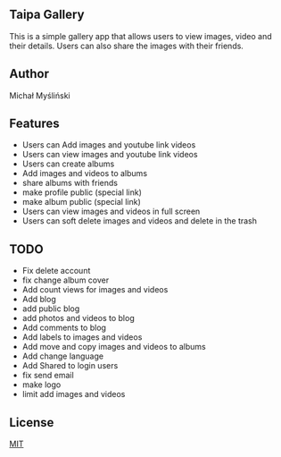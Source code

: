 ## Taipa Gallery

This is a simple gallery app that allows users to view images, video and their details. Users can also share the images with their friends.


## Author
Michał Myśliński


## Features
- Users can Add images and youtube link videos
- Users can view images and youtube link videos
- Users can create albums
- Add images and videos to albums
- share albums with friends
- make profile public (special link)
- make album public (special link)
- Users can view images and videos in full screen
- Users can soft delete images and videos and delete in the trash


## TODO
- Fix delete account
- fix change album cover
- Add count views for images and videos
- Add blog
- add public blog
- add photos and videos to blog
- Add comments to blog
- Add labels to images and videos
- Add move and copy images and videos to albums
- Add change language
- Add Shared to login users
- fix send email
- make logo
- limit add images and videos

## License
[MIT](https://choosealicense.com/licenses/mit/)
